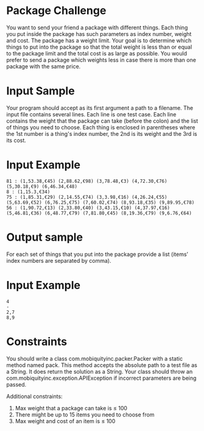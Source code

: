 # Package Challenge
You want to send your friend a package with different things. 
Each thing you put inside the package has such parameters as index number, weight and cost. The package has a weight limit. Your goal is to determine which things to put into the package so that the total weight is less than or equal to the package limit and the total cost is as large as possible.
You would prefer to send a package which weights less in case there is more than one package with the same price.

# Input Sample
Your program should accept as its first argument a path to a filename. The input file contains several lines. Each line is one test case.
Each line contains the weight that the package can take (before the colon) and the list of things you need to choose. Each thing is enclosed in parentheses where the 1st number is a thing's index number, the 2nd is its weight and the 3rd is its cost. 

# Input Example
```
81 : (1,53.38,€45) (2,88.62,€98) (3,78.48,€3) (4,72.30,€76) (5,30.18,€9) (6,46.34,€48)
8 : (1,15.3,€34)
75 : (1,85.31,€29) (2,14.55,€74) (3,3.98,€16) (4,26.24,€55) (5,63.69,€52) (6,76.25,€75) (7,60.02,€74) (8,93.18,€35) (9,89.95,€78)
56 : (1,90.72,€13) (2,33.80,€40) (3,43.15,€10) (4,37.97,€16) (5,46.81,€36) (6,48.77,€79) (7,81.80,€45) (8,19.36,€79) (9,6.76,€64)
```
# Output sample
For each set of things that you put into the package provide a list (items’ index numbers are separated by comma). 

# Input Example
```
4
-
2,7
8,9
```
# Constraints
You should write a class com.mobiquityinc.packer.Packer with a static method named pack. This method accepts the absolute path to a test file as a String. It does return the solution as a String. Your class should throw an com.mobiquityinc.exception.APIException if incorrect parameters are being passed.

Additional constraints:
1. Max weight that a package can take is ≤ 100
2. There might be up to 15 items you need to choose from
3. Max weight and cost of an item is ≤ 100
